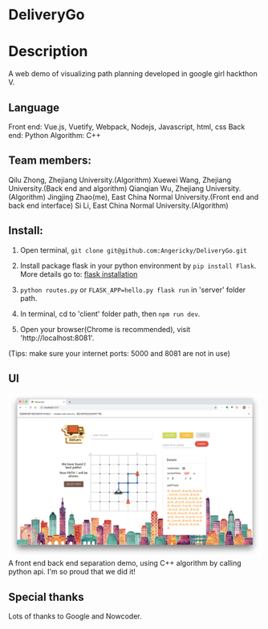 # DeliveryGo
# Description
A web demo of visualizing path planning developed in google girl hackthon V.

## Language
Front end: Vue.js, Vuetify, Webpack, Nodejs, Javascript, html, css 
Back end: Python
Algorithm: C++

## Team members:
Qilu Zhong, Zhejiang University.(Algorithm)
Xuewei Wang, Zhejiang University.(Back end and algorithm)
Qianqian Wu, Zhejiang University.(Algorithm)
Jingjing Zhao(me), East China Normal University.(Front end and back end interface)
Si Li, East China Normal University.(Algorithm)

## Install:
1. Open terminal, `git clone git@github.com:Angericky/DeliveryGo.git`

2. Install package flask in your python environment by `pip install Flask`. More details go to: [flask installation](http://flask.pocoo.org/docs/1.0/installation/)

3. `python routes.py` or `FLASK_APP=hello.py flask run` in 'server' folder path.   

4. In terminal, cd to 'client' folder path, then `npm run dev`. 

5. Open your browser(Chrome is recommended), visit 'http://localhost:8081'. 

(Tips: make sure your internet ports: 5000 and 8081 are not in use)

## UI
<img src="https://github.com/Angericky/DeliveryGo/blob/master/outlook.png" alt="outlook" title="outlook" width="900" />
A front end back end separation demo, using C++ algorithm by calling python api.
I'm so proud that we did it!

## Special thanks
Lots of thanks to Google and Nowcoder.
